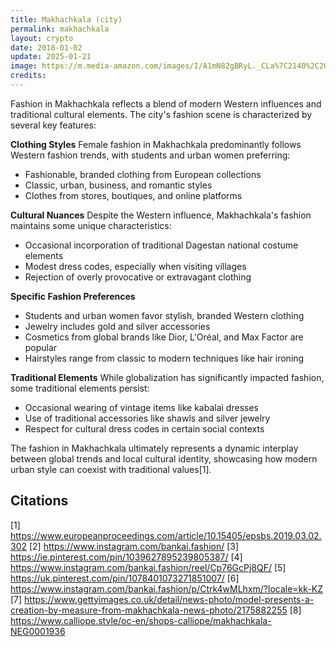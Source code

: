 ```yaml
---
title: Makhachkala (city)
permalink: makhachkala
layout: crypto
date: 2018-01-02
update: 2025-01-21
image: https://m.media-amazon.com/images/I/A1mN82gBRyL._CLa%7C2140%2C2000%7CB1NgsDRWpML.png%7C0%2C0%2C2140%2C2000%2B0.0%2C0.0%2C2140.0%2C2000.0_AC_UY1000_.png
credits:
---
```


Fashion in Makhachkala reflects a blend of modern Western influences and traditional cultural elements. The city's fashion scene is characterized by several key features:

**Clothing Styles**
Female fashion in Makhachkala predominantly follows Western fashion trends, with students and urban women preferring:
- Fashionable, branded clothing from European collections
- Classic, urban, business, and romantic styles
- Clothes from stores, boutiques, and online platforms

**Cultural Nuances**
Despite the Western influence, Makhachkala's fashion maintains some unique characteristics:
- Occasional incorporation of traditional Dagestan national costume elements
- Modest dress codes, especially when visiting villages
- Rejection of overly provocative or extravagant clothing

**Specific Fashion Preferences**
- Students and urban women favor stylish, branded Western clothing
- Jewelry includes gold and silver accessories
- Cosmetics from global brands like Dior, L'Oréal, and Max Factor are popular
- Hairstyles range from classic to modern techniques like hair ironing

**Traditional Elements**
While globalization has significantly impacted fashion, some traditional elements persist:
- Occasional wearing of vintage items like kabalai dresses
- Use of traditional accessories like shawls and silver jewelry
- Respect for cultural dress codes in certain social contexts

The fashion in Makhachkala ultimately represents a dynamic interplay between global trends and local cultural identity, showcasing how modern urban style can coexist with traditional values[1].

## Citations

[1] https://www.europeanproceedings.com/article/10.15405/epsbs.2019.03.02.302
[2] https://www.instagram.com/bankai.fashion/
[3] https://ie.pinterest.com/pin/1039627895239805387/
[4] https://www.instagram.com/bankai.fashion/reel/Cp76GcPj8QF/
[5] https://uk.pinterest.com/pin/1078401073271851007/
[6] https://www.instagram.com/bankai.fashion/p/Ctrk4wMLhxm/?locale=kk-KZ
[7] https://www.gettyimages.co.uk/detail/news-photo/model-presents-a-creation-by-measure-from-makhachkala-news-photo/2175882255
[8] https://www.calliope.style/oc-en/shops-calliope/makhachkala-NEG0001936
